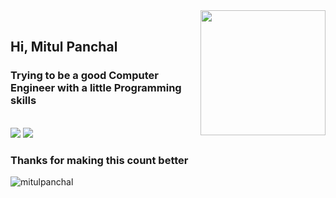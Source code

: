 <img align='right' src='https://media.giphy.com/media/bcKmIWkUMCjVm/giphy.gif' width='200"'>
<br>

## Hi, Mitul Panchal
### Trying to be a good Computer Engineer with a little Programming skills

<br>
<img src="https://github-readme-stats.vercel.app/api/top-langs/?username=MitulPanchal&theme=light&hide_border=true&layout=compact" />
<img src="https://github-readme-stats.vercel.app/api/?username=MitulPanchal&theme=black&show_icons=true&hide_border=true" />

  
<!--
<details>
<summary>Click for GitHub Stats</summary>
  <p>
    <img align="left" src="https://github-readme-stats.vercel.app/api/top-langs/?username=MitulPanchal&theme=light&hide_border=true&layout=compact" />
    <img align="center" src="https://github-readme-stats.vercel.app/api/?username=MitulPanchal&theme=black&show_icons=true&hide_border=true" />
  </p>
<details>

[![Twitter: MitulPanchal](https://img.shields.io/twitter/follow/MitulPanchal?style=social)](https://twitter.com/imitulpanchal)
[![GitHub MitulPanchal](https://img.shields.io/github/followers/MitulPanchal?label=follow&style=social)](https://github.com/MitulPanchal)
[![Linkedin: MitulPanchal](https://img.shields.io/badge/-Mitulpanchal-black?style=flat-square&logo=Linkedin&logoColor=white&link=https://www.linkedin.com/in/imitulpanchal/)](https://www.linkedin.com/in/imitulpanchal/)
-->


<br>

### Thanks for making this count better 
<img src="https://komarev.com/ghpvc/?username=mitulpanchal" alt="mitulpanchal" />

